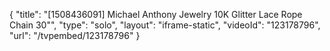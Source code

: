 {
    "title": "[1508436091] Michael Anthony Jewelry 10K Glitter Lace Rope Chain 30\"",
    "type": "solo",
    "layout": "iframe-static",
    "videoId": "123178796",
    "url": "\/tvpembed\/123178796"
}
